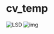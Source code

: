 # cv_temp
![LSD](https://user-images.githubusercontent.com/52823519/224058823-0f5aa0f1-8ed4-417a-b4b7-21868aa1da2f.gif)
![img](https://i.imgur.com/LK7jbXU.gif)
